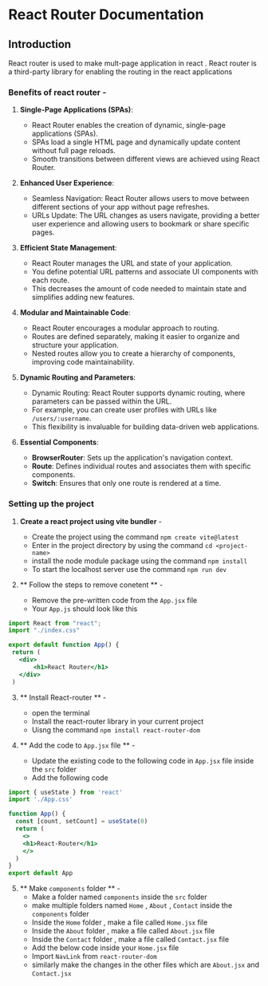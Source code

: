 # React Router Documentation

## Introduction

React router is used to make mult-page application in react . React router is a third-party library for enabling the routing in the react applications

### Benefits of react router -

1. **Single-Page Applications (SPAs)**:
   - React Router enables the creation of dynamic, single-page applications (SPAs).
   - SPAs load a single HTML page and dynamically update content without full page reloads.
   - Smooth transitions between different views are achieved using React Router.

2. **Enhanced User Experience**:
   - Seamless Navigation: React Router allows users to move between different sections of your app without page refreshes.
   - URLs Update: The URL changes as users navigate, providing a better user experience and allowing users to bookmark or share specific pages.

3. **Efficient State Management**:
   - React Router manages the URL and state of your application.
   - You define potential URL patterns and associate UI components with each route.
   - This decreases the amount of code needed to maintain state and simplifies adding new features.

4. **Modular and Maintainable Code**:
   - React Router encourages a modular approach to routing.
   - Routes are defined separately, making it easier to organize and structure your application.
   - Nested routes allow you to create a hierarchy of components, improving code maintainability.

5. **Dynamic Routing and Parameters**:
   - Dynamic Routing: React Router supports dynamic routing, where parameters can be passed within the URL.
   - For example, you can create user profiles with URLs like `/users/:username`.
   - This flexibility is invaluable for building data-driven web applications.

6. **Essential Components**:
   - **BrowserRouter**: Sets up the application's navigation context.
   - **Route**: Defines individual routes and associates them with specific components.
   - **Switch**: Ensures that only one route is rendered at a time.

### Setting up the project

1. **Create a react project using vite bundler** - 
    - Create the project using the command ` npm create vite@latest `
    - Enter in the project directory by using the command ` cd <project-name> `
    - install the node module package using the command ` npm install `
    - To start the localhost server use the command ` npm run dev `

2. ** Follow the steps to remove conetent ** -
    - Remove the pre-written code from the ` App.jsx ` file
    - Your `App.js` should look like this

 ```jsx
import React from "react";
import "./index.css"

export default function App() {
  return (
    <div>
        <h1>React Router</h1>
    </div>
  )
```

3. ** Install React-router ** - 
    - open the terminal 
    - Install the react-router library in your current project 
    - Uisng the command ` npm install react-router-dom `

4. ** Add the code to `App.jsx` file ** - 
    - Update the existing code to the following code in ` App.jsx ` file inside the ` src ` folder
    - Add the following code 
```jsx
import { useState } from 'react'
import './App.css'

function App() {
  const [count, setCount] = useState(0)
  return (
    <>
    <h1>React-Router</h1>
    </>
  )
}
export default App
```
5. ** Make `components` folder ** - 
    - Make a folder named `components` inside the `src` folder
    - make multiple folders named `Home` , `About` , `Contact` inside the `components` folder
    - Inside the `Home` folder , make a file called `Home.jsx` file
    - Inside the `About` folder , make a file called `About.jsx` file
    - Inside the `Contact` folder , make a file called `Contact.jsx` file
    - Add the below code inside your `Home.jsx` file
    - Import `NavLink` from `react-router-dom`
    - similarly make the changes in the other files which are `About.jsx` and `Contact.jsx`